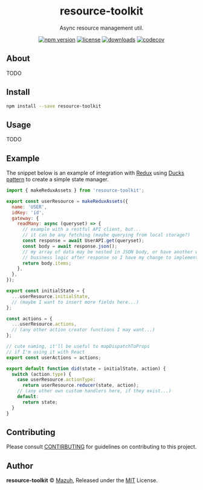 <p align="center"><h1 align="center">
  resource-toolkit
</h1>

<p align="center">
  Async resource management util.
</p>

<p align="center">
  <a href="https://www.npmjs.org/package/resource-toolkit"><img src="https://badgen.net/npm/v/resource-toolkit" alt="npm version"/></a>
  <a href="https://www.npmjs.org/package/resource-toolkit"><img src="https://badgen.net/npm/license/resource-toolkit" alt="license"/></a>
  <a href="https://www.npmjs.org/package/resource-toolkit"><img src="https://badgen.net/npm/dt/resource-toolkit" alt="downloads"/></a>
  <a href="https://codecov.io/gh/mazuh/resource-toolkit"><img src="https://badgen.net/codecov/c/github/mazuh/resource-toolkit" alt="codecov"/></a>
</p>

## About

TODO

## Install

```bash
npm install --save resource-toolkit
```

## Usage

TODO

## Example

The snippet below is an example of integration with [Redux](https://redux.js.org/)
using [Ducks pattern](https://redux.js.org/style-guide/style-guide/#structure-files-as-feature-folders-or-ducks)
to create a simple state manager.

```js
import { makeReduxAssets } from 'resource-toolkit';

export const userResource = makeReduxAssets({
  name: 'USER',
  idKey: 'id',
  gateway: {
    readMany: async (queryset) => {
      // example with a restful API client, but...
      // it can be any fetching (maybe querying from local storage?)
      const response = await UserAPI.get(queryset);
      const body = await response.json();
      // my array of data may be nested in JSON body, or have another weird
      // business logic after response so I have my change to implement it here.
      return body.items;
    },
  },
});

export const initialState = {
  ...userResource.initialState,
  // (maybe I want to insert more fields here...)
};

const actions = {
  ...userResource.actions,
  // (any other action creator functions I may want...)
};

// cute naming, it'll be useful to mapDispatchToProps
// if I'm using it with React
export const userActions = actions;

export default function did(state = initialState, action) {
  switch (action.type) {
    case userResource.actionType:
      return userResource.reducer(state, action);
    // (any other own custom handlers here, if they exist...)
    default:
      return state;
  }
}
```

## Contributing

Please consult [CONTIRBUTING](./CONTRIBUTING.md) for guidelines on contributing to this project.

## Author

**resource-toolkit** © [Mazuh](https://github.com/mazuh), Released under the [MIT](./LICENSE) License.
